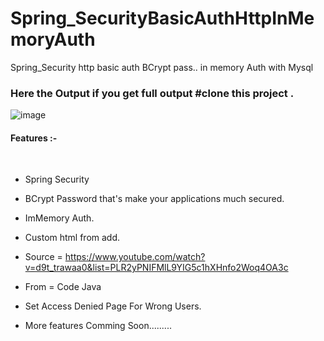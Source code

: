 # Spring_SecurityBasicAuthHttpInMemoryAuth
 Spring_Security http basic auth BCrypt  pass.. in memory Auth with Mysql
 
 ### Here the Output if you get full output #clone  this project .
 ![image](https://user-images.githubusercontent.com/61331272/79615042-9f9e1f80-8123-11ea-8aa6-011bc55f2a61.png)
</br>
<h4></u> Features :-</u></h4> </br>

- Spring Security 

- BCrypt Password that's make your applications much secured.

- ImMemory Auth.

-  Custom html from add.

- Source = https://www.youtube.com/watch?v=d9t_trawaa0&list=PLR2yPNIFMlL9YIG5c1hXHnfo2Woq4OA3c

- From  = Code Java

- Set Access Denied Page For Wrong Users.

- More features Comming Soon.........

